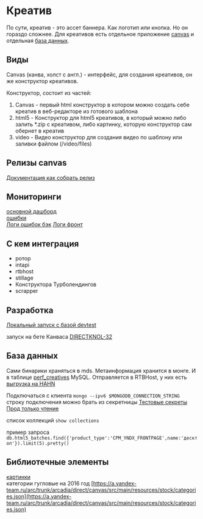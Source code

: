 # Креатив

По сути, креатив - это ассет баннера. Как логотип или кнопка. Но он гораздо сложнее. Для креативов есть отдельное приложение [canvas](https://deploy.yandex-team.ru/stages/direct-canvas-production/status/canvas/) и отдельная [база данных](https://yc.yandex-team.ru/folders/fooa07bcrr7souccreru/managed-mongodb/cluster/aef189d8-93bf-4bca-a416-cf2c09bd9758?section=overview).

## Виды

Canvas (канва, холст с англ.) - интерфейс, для создания креативов, он же конструктор креативов.

Конструктор, состоит из частей:
1. Canvas - первый html конструктор в котором можно создать себе креатив в веб-редакторе из готового шаблона
2. html5 - Конструктор для html5 креативов, в который можно либо залить *.zip с креативом, либо картинку, которую конструктор сам обернет в креатив
3. video - Видео конструктор для создания видео по шаблону или заливки файлом (/video/files)

## Релизы canvas
[Документация как собрать релиз](https://docs.yandex-team.ru/direct-dev/guide/releases/canvas)


## Мониторинги
[основной дашборд](https://grafana.yandex-team.ru/d/AQ9gPJPWz/canvas-direct?orgId=1&refresh=5m)  
[ошибки](https://juggler.yandex-team.ru/check_details/?host=direct.prod_apps-health&service=canvas&last=1DAY)  
[Логи ошибок бэк](https://direct.yandex.ru/logviewer#~(logType~'messages~form~(fields~(~'log_time~'host~'service~'method~'span_id~'class_name~'message)~conditions~(service~'direct.canvas~log_level~'ERROR)~limit~100~offset~0~reverseOrder~true~showTraceIdRelated~false))$)  
[Логи фронт](https://direct.yandex.ru/logviewer#~(logType~'nginx_access~form~(fields~(~'log_time~'remote_addr~'vhost~'method~'req_uri~'status~'time~'upstream_time~'resp_size~'upstream_reqid~'hostname)~conditions~(status~'*3e*3d500~vhost~'canvas-back.direct.yandex.net)~limit~100~offset~0~reverseOrder~true~showTraceIdRelated~false))$)

## С кем интеграция
- ротор
- intapi
- rtbhost
- stillage
- Конструктора Турболендингов
- scrapper

## Разработка
[Локальный запуск с базой devtest](https://a.yandex-team.ru/arc/trunk/arcadia/direct/canvas/docs/runlocal-devtest.md)

запуск на бете Канваса [DIRECTKNOL-32](https://st.yandex-team.ru/DIRECTKNOL-32)

## База данных
Сами бинарики храняться в mds. Метаинформация хранится в монге. И в таблице [perf_creatives](https://direct-dev.yandex-team.ru/db/ppc/tables/perf_creatives.html) MySQL. Отправляется в RTBHost, у них есть [выгрузка на HAHN](https://yt.yandex-team.ru/hahn/navigation?offsetMode=key&path=//home/yabs/dict/DSPCreative)

Подключаться с клиента `mongo --ipv6 $MONGODB_CONNECTION_STRING`
строку подключения можно брать из секретницы
[Тестовые секреты](https://yav.yandex-team.ru/secret/sec-01d4qht9ftyb3qxpa507jbng5g/explore/versions)  
[Прод только чтение](https://yav.yandex-team.ru/secret/sec-01d88mwm93ym5maymtnfrn42kh/explore/versions)  

список коллекций `show collections`

пример запроса `db.html5_batches.find({'product_type':'CPM_YNDX_FRONTPAGE',name:'десктоп'}).limit(5).pretty()`


## Библиотечные элементы
[картинки](https://a.yandex-team.ru/arc/trunk/arcadia/direct/canvas/src/main/resources/stock/files.json)  
категории гугловые на 2016 год [https://a.yandex-team.ru/arc/trunk/arcadia/direct/canvas/src/main/resources/stock/categories.json](https://a.yandex-team.ru/arc/trunk/arcadia/direct/canvas/src/main/resources/stock/categories.json)

